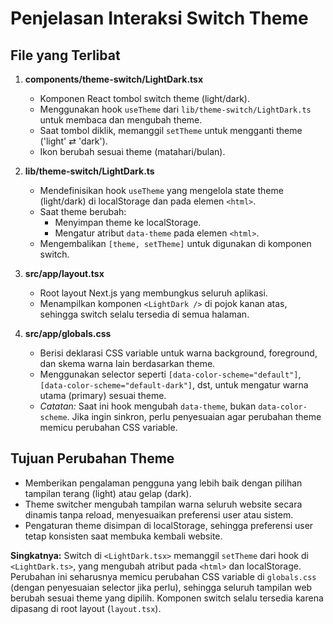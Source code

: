 # Penjelasan Interaksi Switch Theme

## File yang Terlibat

1. **components/theme-switch/LightDark.tsx**
	- Komponen React tombol switch theme (light/dark).
	- Menggunakan hook `useTheme` dari `lib/theme-switch/LightDark.ts` untuk membaca dan mengubah theme.
	- Saat tombol diklik, memanggil `setTheme` untuk mengganti theme ('light' ⇄ 'dark').
	- Ikon berubah sesuai theme (matahari/bulan).

2. **lib/theme-switch/LightDark.ts**
	- Mendefinisikan hook `useTheme` yang mengelola state theme (light/dark) di localStorage dan pada elemen `<html>`.
	- Saat theme berubah:
	  - Menyimpan theme ke localStorage.
	  - Mengatur atribut `data-theme` pada elemen `<html>`.
	- Mengembalikan `[theme, setTheme]` untuk digunakan di komponen switch.

3. **src/app/layout.tsx**
	- Root layout Next.js yang membungkus seluruh aplikasi.
	- Menampilkan komponen `<LightDark />` di pojok kanan atas, sehingga switch selalu tersedia di semua halaman.

4. **src/app/globals.css**
	- Berisi deklarasi CSS variable untuk warna background, foreground, dan skema warna lain berdasarkan theme.
	- Menggunakan selector seperti `[data-color-scheme="default"]`, `[data-color-scheme="default-dark"]`, dst, untuk mengatur warna utama (primary) sesuai theme.
	- *Catatan:* Saat ini hook mengubah `data-theme`, bukan `data-color-scheme`. Jika ingin sinkron, perlu penyesuaian agar perubahan theme memicu perubahan CSS variable.

## Tujuan Perubahan Theme

- Memberikan pengalaman pengguna yang lebih baik dengan pilihan tampilan terang (light) atau gelap (dark).
- Theme switcher mengubah tampilan warna seluruh website secara dinamis tanpa reload, menyesuaikan preferensi user atau sistem.
- Pengaturan theme disimpan di localStorage, sehingga preferensi user tetap konsisten saat membuka kembali website.

**Singkatnya:**
Switch di `<LightDark.tsx>` memanggil `setTheme` dari hook di `<LightDark.ts>`, yang mengubah atribut pada `<html>` dan localStorage. Perubahan ini seharusnya memicu perubahan CSS variable di `globals.css` (dengan penyesuaian selector jika perlu), sehingga seluruh tampilan web berubah sesuai theme yang dipilih. Komponen switch selalu tersedia karena dipasang di root layout (`layout.tsx`).
